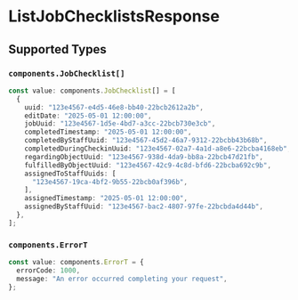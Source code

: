 # ListJobChecklistsResponse


## Supported Types

### `components.JobChecklist[]`

```typescript
const value: components.JobChecklist[] = [
  {
    uuid: "123e4567-e4d5-46e8-bb40-22bcb2612a2b",
    editDate: "2025-05-01 12:00:00",
    jobUuid: "123e4567-1d5e-4bd7-a3cc-22bcb730e3cb",
    completedTimestamp: "2025-05-01 12:00:00",
    completedByStaffUuid: "123e4567-45d2-46a7-9312-22bcbb43b68b",
    completedDuringCheckinUuid: "123e4567-02a7-4a1d-a8e6-22bcba4168eb",
    regardingObjectUuid: "123e4567-938d-4da9-bb8a-22bcb47d21fb",
    fulfilledByObjectUuid: "123e4567-42c9-4c8d-bfd6-22bcba692c9b",
    assignedToStaffUuids: [
      "123e4567-19ca-4bf2-9b55-22bcb0af396b",
    ],
    assignedTimestamp: "2025-05-01 12:00:00",
    assignedByStaffUuid: "123e4567-bac2-4807-97fe-22bcbda4d44b",
  },
];
```

### `components.ErrorT`

```typescript
const value: components.ErrorT = {
  errorCode: 1000,
  message: "An error occurred completing your request",
};
```

